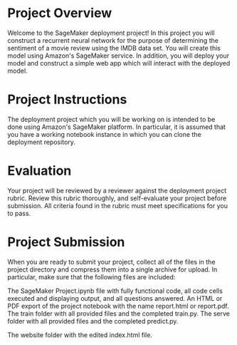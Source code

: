 # Project Overview
Welcome to the SageMaker deployment project! In this project you will construct a recurrent neural network for the purpose of determining the sentiment of a movie review using the IMDB data set. You will create this model using Amazon's SageMaker service. In addition, you will deploy your model and construct a simple web app which will interact with the deployed model.

# Project Instructions
The deployment project which you will be working on is intended to be done using Amazon's SageMaker platform. In particular, it is assumed that you have a working notebook instance in which you can clone the deployment repository.

# Evaluation
Your project will be reviewed by a reviewer against the deployment project rubric. Review this rubric thoroughly, and self-evaluate your project before submission. All criteria found in the rubric must meet specifications for you to pass.

# Project Submission
When you are ready to submit your project, collect all of the files in the project directory and compress them into a single archive for upload. In particular, make sure that the following files are included:

The SageMaker Project.ipynb file with fully functional code, all code cells executed and displaying output, and all questions answered.
An HTML or PDF export of the project notebook with the name report.html or report.pdf.
The train folder with all provided files and the completed train.py.
The serve folder with all provided files and the completed predict.py.

The website folder with the edited index.html file.
